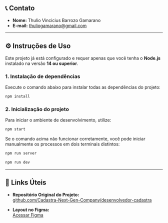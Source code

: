 ## 📞 Contato

- **Nome:** Thulio Vincicius Barrozo Gamarano  
- **E-mail:** [thuliogamarano@gmail.com](mailto:thuliogamarano@gmail.com?subject=Vaga%20DEV%20-%20Cadastra)

---

## ⚙️ Instruções de Uso

Este projeto já está configurado e requer apenas que você tenha o **Node.js** instalado na versão **14 ou superior**.

### 1. Instalação de dependências

Execute o comando abaixo para instalar todas as dependências do projeto:

```bash
npm install
```

### 2. Inicialização do projeto

Para iniciar o ambiente de desenvolvimento, utilize:

```bash
npm start
```

Se o comando acima não funcionar corretamente, você pode iniciar manualmente os processos em dois terminais distintos:

```bash
npm run server
```

```bash
npm run dev
```

---

## 🔗 Links Úteis

- **Repositório Original do Projeto:**  
  [github.com/Cadastra-Next-Gen-Company/desenvolvedor-cadastra](https://github.com/Cadastra-Next-Gen-Company/desenvolvedor-cadastra)

- **Layout no Figma:**  
  [Acessar Figma](https://www.figma.com/file/Z5RCG3Ewzwm7XIPuhMUsBZ/Desafio-Cadastra?type=design&node-id=0%3A1&mode=design&t=A0G2fRjMSrcQjchw-1)
